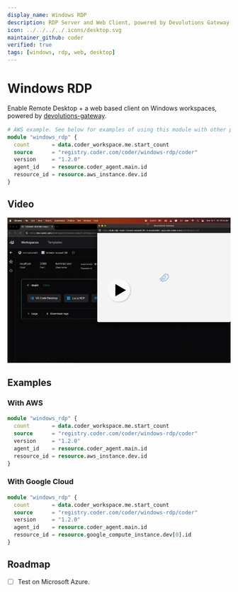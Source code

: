```yaml
---
display_name: Windows RDP
description: RDP Server and Web Client, powered by Devolutions Gateway
icon: ../../../../.icons/desktop.svg
maintainer_github: coder
verified: true
tags: [windows, rdp, web, desktop]
---
```


# Windows RDP

Enable Remote Desktop + a web based client on Windows workspaces, powered by [devolutions-gateway](https://github.com/Devolutions/devolutions-gateway).

```tf
# AWS example. See below for examples of using this module with other providers
module "windows_rdp" {
  count       = data.coder_workspace.me.start_count
  source      = "registry.coder.com/coder/windows-rdp/coder"
  version     = "1.2.0"
  agent_id    = resource.coder_agent.main.id
  resource_id = resource.aws_instance.dev.id
}
```

## Video

[![Video](./video-thumbnails/video-thumbnail.png)](https://github.com/coder/modules/assets/28937484/fb5f4a55-7b69-4550-ab62-301e13a4be02)

## Examples

### With AWS

```tf
module "windows_rdp" {
  count       = data.coder_workspace.me.start_count
  source      = "registry.coder.com/coder/windows-rdp/coder"
  version     = "1.2.0"
  agent_id    = resource.coder_agent.main.id
  resource_id = resource.aws_instance.dev.id
}
```

### With Google Cloud

```tf
module "windows_rdp" {
  count       = data.coder_workspace.me.start_count
  source      = "registry.coder.com/coder/windows-rdp/coder"
  version     = "1.2.0"
  agent_id    = resource.coder_agent.main.id
  resource_id = resource.google_compute_instance.dev[0].id
}
```

## Roadmap

- [ ] Test on Microsoft Azure.
